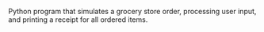 Python program that simulates a grocery store order, processing user input, and printing a receipt for all ordered items.
